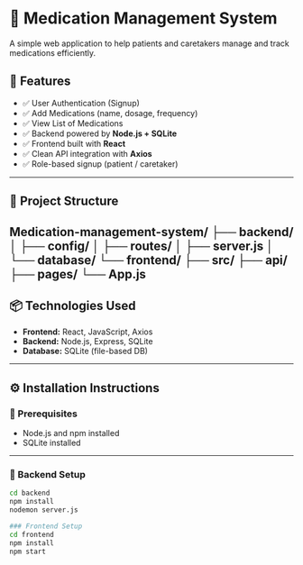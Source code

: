 # 💊 Medication Management System

A simple web application to help patients and caretakers manage and track medications efficiently.

## 📌 Features

- ✅ User Authentication (Signup)
- ✅ Add Medications (name, dosage, frequency)
- ✅ View List of Medications
- ✅ Backend powered by **Node.js + SQLite**
- ✅ Frontend built with **React**
- ✅ Clean API integration with **Axios**
- ✅ Role-based signup (patient / caretaker)

---

## 📂 Project Structure
Medication-management-system/
├── backend/
│ ├── config/
│ ├── routes/
│ ├── server.js
│ └── database/
└── frontend/
├── src/
├── api/
├── pages/
└── App.js
---

## 📦 Technologies Used

- **Frontend:** React, JavaScript, Axios
- **Backend:** Node.js, Express, SQLite
- **Database:** SQLite (file-based DB)

---

## ⚙️ Installation Instructions

### 🔸 Prerequisites
- Node.js and npm installed
- SQLite installed

---

### 🔸 Backend Setup

```bash
cd backend
npm install
nodemon server.js

### Frontend Setup
cd frontend
npm install
npm start
